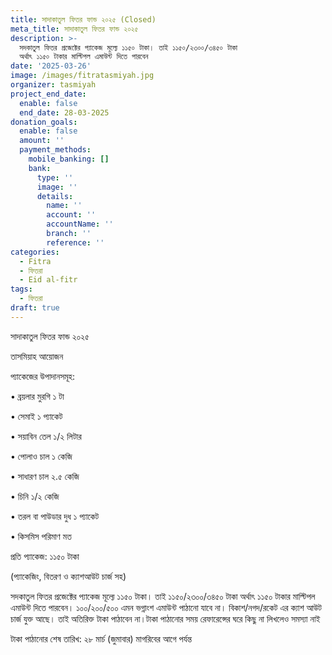 ```yaml
---
title: সাদাকাতুল ফিতর ফান্ড ২০২৫ (Closed)
meta_title: সাদাকাতুল ফিতর ফান্ড ২০২৫
description: >-
  সদকাতুল ফিতর প্রজেক্টের প্যাকেজ মূল্যে ১১৫০ টাকা। তাই ১১৫০/২৩০০/৩৪৫০ টাকা
  অর্থাৎ ১১৫০ টাকার মাল্টিপল এমাউন্ট দিতে পারবেন
date: '2025-03-26'
image: /images/fitratasmiyah.jpg
organizer: tasmiyah
project_end_date:
  enable: false
  end_date: 28-03-2025
donation_goals:
  enable: false
  amount: ''
  payment_methods:
    mobile_banking: []
    bank:
      type: ''
      image: ''
      details:
        name: ''
        account: ''
        accountName: ''
        branch: ''
        reference: ''
categories:
  - Fitra
  - ফিতরা
  - Eid al-fitr
tags:
  - ফিতরা
draft: true
---
```

সাদাকাতুল ফিতর ফান্ড ২০২৫

তাসমিয়াহ আয়োজন

প্যাকেজের উপাদানসমূহ:

• ব্রয়লার মুরগি ১ টা

• সেমাই ১ প্যাকেট

• সয়াবিন তেল ১/২ লিটার

• পোলাও চাল ১ কেজি

• সাধারণ চাল ২.৫ কেজি

• চিনি ১/২ কেজি

• তরল বা পাউডার দুধ ১ প্যাকেট

• কিসমিস পরিমাণ মত

প্রতি প্যাকেজ: ১১৫০ টাকা

(প্যাকেজিং, বিতরণ ও ক্যাশআউট চার্জ সহ)

সদকাতুল ফিতর প্রজেক্টের প্যাকেজ মূল্যে ১১৫০ টাকা। তাই ১১৫০/২৩০০/৩৪৫০ টাকা অর্থাৎ ১১৫০ টাকার মাল্টিপল এমাউন্ট দিতে পারবেন। ১০০/২০০/৫০০ এমন ভগ্নাংশ এমাউন্ট পাঠানো যাবে না। বিকাশ/নগদ/রকেট এর ক্যাশ আউট চার্জ যুক্ত আছে। তাই অতিরিক্ত টাকা পাঠাবেন না।টাকা পাঠানোর সময় রেফারেন্সের ঘরে কিছু না লিখলেও সমস্যা নাই

টাকা পাঠানোর শেষ তারিখ: ২৮ মার্চ (জুমাবার) মাগরিবের আগে পর্যন্ত
